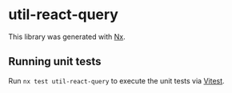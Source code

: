 # util-react-query

This library was generated with [Nx](https://nx.dev).

## Running unit tests

Run `nx test util-react-query` to execute the unit tests via [Vitest](https://vitest.dev/).
